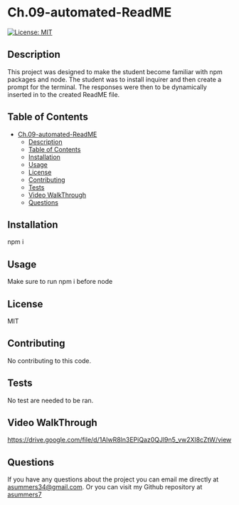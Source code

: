 
# Ch.09-automated-ReadME 

[![License: MIT](https://img.shields.io/badge/License-MIT-yellow.svg)](https://opensource.org/licenses/MIT)

## Description
This project was designed to make the student become familiar with npm packages and node. The student was to install inquirer and then create a prompt for the terminal. The responses were then to be dynamically inserted in to the created ReadME file.

## Table of Contents
- [Ch.09-automated-ReadME](#ch09-automated-readme)
  - [Description](#description)
  - [Table of Contents](#table-of-contents)
  - [Installation](#installation)
  - [Usage](#usage)
  - [License](#license)
  - [Contributing](#contributing)
  - [Tests](#tests)
  - [Video WalkThrough](#video-walkthrough)
  - [Questions](#questions)

## Installation
npm i 

## Usage
Make sure to run npm i before node

## License
MIT

## Contributing
No contributing to this code. 

## Tests
No test are needed to be ran. 

## Video WalkThrough
https://drive.google.com/file/d/1AlwR8ln3EPiQaz0QJl9n5_vw2Xl8cZtW/view

## Questions
If you have any questions about the project you can email me directly at asummers34@gmail.com. Or you can visit
my Github repository at [asummers7](https://www.github.com/asummers7) 

